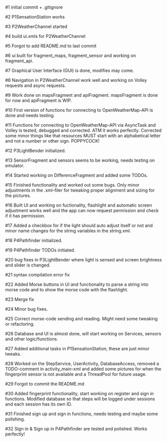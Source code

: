 #1 initial commit + .gitignore

#2 P1SensationStation works 

#3 P2WeatherChannel started

#4 build ui.xmls for P2WeatherChannel

#5 Forgot to add README.md to last commit

#6 ui built for fragment_maps, fragment_sensor and working on fragment_api.

#7 Graphical User Interface (GUI) is done, modifies may come.

#8 Navigation in P2WeatherChannel work well and working on Volley requests and async requests.

#9 Work done on mapsFragment and apiFragment. mapsFragment is done for now and apiFragment is WIP.

#10 First version of functions for connecting to OpenWeatherMap-API is done and needs testing.

#11 Functions for connecting to OpenWeatherMap-API via AsyncTask and Volley is tested, debugged and corrected. ATM it works perfectly.
	Corrected some minor things like that resources MUST start with an alphabetical letter and not a number or other sign. POPPYCOCK!
	
#12 P3LightBender initialized.

#13 SensorFragment and sensors seems to be working, needs testing on emulator.

#14 Started working on DifferenceFragment and added some TODOs.

#15 Finished functionality and worked out some bugs. Only minor adjustments in the .xml-filer for tweaking proper alignment and sizing for the pictures.

#16 Built UI and working on fuctionality, flashlight and automatic screen adjustment works well and the app can now request permission and check if it has permission.

#17 Added a checkbox for if the light should auto adjust itself or not and minor name changes for the string variables in the string.xml.

#18 P4Pathfinder initialized.

#19 P4Pathfinder TODOs initiated.

#20 bug fixes in P3LightBender where light is sensed and screen brightness and slider is changed.

#21 syntax compilation error fix

#22 Added Morse buttons in UI and functionality to parse a string into morse code and to show the morse code with the flashlight.

#23 Merge fix

#24 Minor bug fixes.

#25 Correct morse-code sending and reading. Might need some tweaking or refactoring.

#26 Database and UI is almost done, will start working on Services, sensors and other logic/functions.

#27 Added additional tasks in P1SensationStation, these are just minor tweaks.

#28 Worked on the StepService, UserActivity, DatabaseAccess, removed a TODO-comment in activity_main-xml and added some pictures for when the fingerprint sensor is not available and a ThreadPool for future usage.

#29 Forgot to commit the README.md

#30 Added fingerprint functionality, start working on register and sign in functions. Modified database so that steps will be logged under sessions and each session has its own ID.

#31 Finished sign up and sign in functions, needs testing and maybe some polishing.

#32 Sign in & Sign up in P4Pathfinder are tested and polished. Works perfectly! 